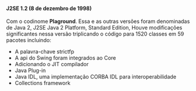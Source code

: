 #### J2SE 1.2 (8 de dezembro de 1998) 

	
Com o codinome **Plaground**. Essa e as outras versões foram denominadas de Java 2, J2SE Java 2 Platform, Standard Edition, Houve modificações significantes nessa versão triplicando o código para 1520 classes em 59 pacotes incluindo:

* A palavra-chave strictfp 
* A api do Swing foram integrados ao Core
* Adicionando o JIT compilador
* Java Plug-in
* Java IDL, uma implementação CORBA IDL para interoperabilidade
* Collections framework 